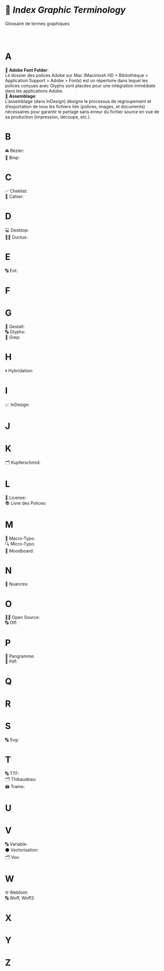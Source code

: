 # 🍥 *Index Graphic Terminology*
  Glossaire de termes graphiques
### &nbsp;
# A
  📁 **Adobe Font Folder**:  
  Le dossier des polices Adobe sur Mac (Macintosh HD > Bibliothèque > Application Support > Adobe > Fonts) est un répertoire dans lequel les polices conçues avec Glyphs sont placées pour une intégration immédiate dans les applications Adobe.
  &nbsp;  
  🔗 **Assemblage**:  
  L’assemblage (dans InDesign) désigne le processus de regroupement et d’exportation de tous les fichiers liés (polices, images, et documents) nécessaires pour garantir le partage sans erreur du fichier source en vue de sa production (impression, découpe, etc.).
# B
  🚘 Bézier:  
  🌅 Bmp:  
# C
  ✅ Cheklist:  
  📖 Cahier:  
# D
  💻 Desktop:  
  ✍🏻 Ductus:  
# E
  🔠 Eot:  
# F
# G
  🍭 Gestalt:  
  🔠 Glyphs:  
  🔄 Grep:  
# H
  🌀 Hybridation:  
# I
  📈 InDesign:  
# J
# K
  🗂️ Kupferschmid:  
# L
  📑 License:  
  📚 Livre des Polices:  
# M
  🔎 Macro-Typo:  
  🔍 Micro-Typo:  
  🔮 Moodboard:  
# N
  🎨 Nuances:  
# O
  🤲🏻 Open Source:  
  🔠 Otf:  
# P
  📝 Pangramme:  
  📄 Pdf:  
# Q
# R
# S
  🔠 Svg:  
# T
  🔠 TTF:  
  🗂️ Thibaudeau:  
  🖨️ Trame:  
# U
# V
  🔠 Variable:  
  ⚫️ Vectorisation:  
  🗂️ Vox:  
# W
  🌐 Webfont:  
  🔠 Woff, Woff2:  
# X
# Y
# Z
